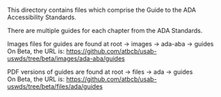 This directory contains files which comprise the Guide to the ADA Accessibility Standards.

There are multiple guides for each chapter from the ADA Standards.

Images files for guides are found at root -> images -> ada-aba -> guides  
On Beta, the URL is:  <https://github.com/atbcb/usab-uswds/tree/beta/images/ada-aba/guides>  

PDF versions of guides are found at root -> files -> ada -> guides  
On Beta, the URL is:  <https://github.com/atbcb/usab-uswds/tree/beta/files/ada/guides>
